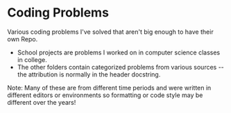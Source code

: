 # Coding Problems
Various coding problems I've solved that aren't big enough to have their own Repo.
* School projects are problems I worked on in computer science classes in college.
* The other folders contain categorized problems from various sources -- the attribution is normally in the header docstring. 


Note: Many of these are from different time periods and were written in different editors or environments so formatting or code style may be different over the years!
